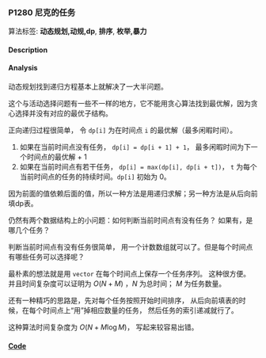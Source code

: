### P1280 尼克的任务

算法标签: **动态规划,动规,dp**, **排序**, **枚举,暴力**


#### Description

#### Analysis

动态规划找到递归方程基本上就解决了一大半问题。

这个与活动选择问题有一些不一样的地方，它不能用贪心算法找到最优解，因为贪心选择并没有对应的最优子结构。

正向递归过程很简单， 令 `dp[i]` 为在时间点 `i` 的最优解（最多闲暇时间）。

1. 如果在当前时间点没有任务， `dp[i] = dp[i + 1] + 1`， 最多闲暇时间为下一个时间点的最优解 + 1
2. 如果在当前时间点有若干任务， `dp[i] = max(dp[i], dp[i + t])`， `t` 为每个当前时间点的任务的持续时间。`dp[i]` 初始为 0。

因为前面的值依赖后面的值，所以一种方法是用递归求解；另一种方法是从后向前填dp表。

仍然有两个数据结构上的小问题：如何判断当前时间点有没有任务？ 如果有，是哪几个任务？

判断当前时间点有没有任务很简单， 用一个计数数组就可以了。但是每个时间点有哪些任务可以选择呢？

最朴素的想法就是用 `vector` 在每个时间点上保存一个任务序列。 这种很方便。 并且时间复杂度可以证明为 $O(N + M)$ ，$N$ 为总时间； $M$ 为任务数量。

还有一种精巧的思路是，先对每个任务按照开始时间排序， 从后向前填表的时候，在每个时间点上“用”掉相应数量的任务， 然后任务的索引递减就行了。

这种算法时间复杂度为 $O(N + M\log M)$， 写起来较容易出错。

#### [Code](../cpp/p1280.cpp) 

